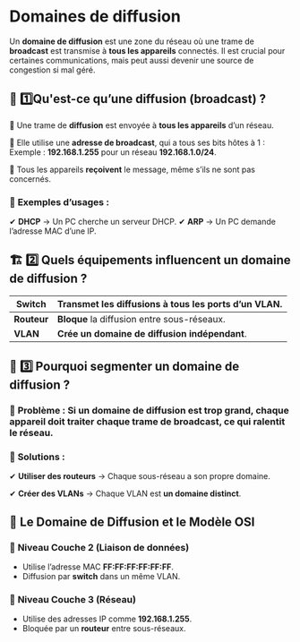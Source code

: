 # Domaines de diffusion

Un **domaine de diffusion** est une zone du réseau où une trame de **broadcast** est transmise à **tous les appareils** connectés. Il est crucial pour certaines communications, mais peut aussi devenir une source de congestion si mal géré.



## **📡 1️⃣️Qu'est-ce qu’une diffusion (broadcast) ?**

🔹 Une trame de **diffusion** est envoyée à **tous les appareils** d’un réseau.

🔹 Elle utilise une **adresse de broadcast**, qui a tous ses bits hôtes à 1 : Exemple : **192.168.1.255** pour un réseau **192.168.1.0/24**.

🔹 Tous les appareils **reçoivent** le message, même s’ils ne sont pas concernés.

### 📌 **Exemples d’usages** :

✔ **DHCP** → Un PC cherche un serveur DHCP. ✔ **ARP** → Un PC demande l’adresse MAC d’une IP.



## **🏗 2️⃣️ Quels équipements influencent un domaine de diffusion ?**

| **Switch**  | Transmet les diffusions à **tous les ports d’un VLAN**. |
|-------------|---------------------------------------------------------|
| **Routeur** | **Bloque** la diffusion entre sous-réseaux.             |
| **VLAN**    | **Crée un domaine de diffusion indépendant**.           |

## **🚀 3️⃣️ Pourquoi segmenter un domaine de diffusion ?**

### 📌 **Problème :** Si un domaine de diffusion est **trop grand**, chaque appareil doit traiter **chaque trame de broadcast**, ce qui **ralentit** le réseau.

### 📌 **Solutions :**

✔ **Utiliser des routeurs** → Chaque sous-réseau a son propre domaine.

✔ **Créer des VLANs** → Chaque VLAN est **un domaine distinct**.



## **📡 Le Domaine de Diffusion et le Modèle OSI**

### 📌 **Niveau Couche 2 (Liaison de données)**

- Utilise l’adresse MAC **FF:FF:FF:FF:FF:FF**.
- Diffusion par **switch** dans un même VLAN.

### 📌 **Niveau Couche 3 (Réseau)**

- Utilise des adresses IP comme **192.168.1.255**.
- Bloquée par un **routeur** entre sous-réseaux.

